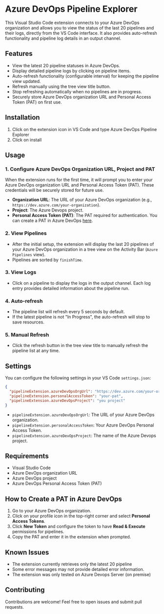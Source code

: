 # Azure DevOps Pipeline Explorer

This Visual Studio Code extension connects to your Azure DevOps organization and allows you to view the status of the last 20 pipelines and their logs, directly from the VS Code interface. It also provides auto-refresh functionality and pipeline log details in an output channel.

## Features

- View the latest 20 pipeline statuses in Azure DevOps.
- Display detailed pipeline logs by clicking on pipeline items.
- Auto-refresh functionality (configurable interval) for keeping the pipeline view updated.
- Refresh manually using the tree view title button.
- Stop refreshing automatically when no pipelines are in progress.
- Securely store Azure DevOps organization URL and Personal Access Token (PAT) on first use.

## Installation

1. Click on the extension icon in VS Code and type Azure DevOps Pipeline Explorer
2. Click on install

## Usage

### 1. **Configure Azure DevOps Organization URL, Project and PAT**

When the extension runs for the first time, it will prompt you to enter your Azure DevOps organization URL and Personal Access Token (PAT). These credentials will be securely stored for future use.

- **Organization URL**: The URL of your Azure DevOps organization (e.g., `https://dev.azure.com/your-organization`).
- **Project**: The Azure Devops project.
- **Personal Access Token (PAT)**: The PAT required for authentication. You can create a PAT in Azure DevOps [here](https://docs.microsoft.com/en-us/azure/devops/organizations/accounts/use-personal-access-tokens-to-authenticate).

### 2. **View Pipelines**

- After the initial setup, the extension will display the last 20 pipelines of your Azure DevOps organization in a tree view on the Activity Bar (`Azure Pipelines` view).
- Pipelines are sorted by `finishTime`.

### 3. **View Logs**

- Click on a pipeline to display the logs in the output channel. Each log entry provides detailed information about the pipeline run.

### 4. **Auto-refresh**

- The pipeline list will refresh every 5 seconds by default.
- If the latest pipeline is not "In Progress", the auto-refresh will stop to save resources.

### 5. **Manual Refresh**

- Click the refresh button in the tree view title to manually refresh the pipeline list at any time.

## Settings

You can configure the following settings in your VS Code `settings.json`:

```json
{
  "pipelineExtension.azureDevOpsOrgUrl": "https://dev.azure.com/your-organization",
  "pipelineExtension.personalAccessToken": "your-pat",
  "pipelineExtension.azureDevOpsProject": "you project"
}
```

- `pipelineExtension.azureDevOpsOrgUrl`: The URL of your Azure DevOps organization.
- `pipelineExtension.personalAccessToken`: Your Azure DevOps Personal Access Token.
- `pipelineExtension.azureDevOpsProject`: The name of the Azure Devops project.

## Requirements

- Visual Studio Code
- Azure DevOps organization URL
- Azure DevOps project
- Azure DevOps Personal Access Token (PAT)

## How to Create a PAT in Azure DevOps

1. Go to your Azure DevOps organization.
2. Click on your profile icon in the top-right corner and select **Personal Access Tokens**.
3. Click **New Token** and configure the token to have **Read & Execute** permissions for pipelines.
4. Copy the PAT and enter it in the extension when prompted.

## Known Issues

- The extension currently retrieves only the latest 20 pipeline
- Some error messages may not provide detailed error information.
- The extension was only tested on Azure Devops Server (on premise)

## Contributing

Contributions are welcome! Feel free to open issues and submit pull requests.
